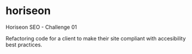 # horiseon
Horiseon SEO - Challenge 01

Refactoring code for a client to make their site compliant with accesibility best practices.
